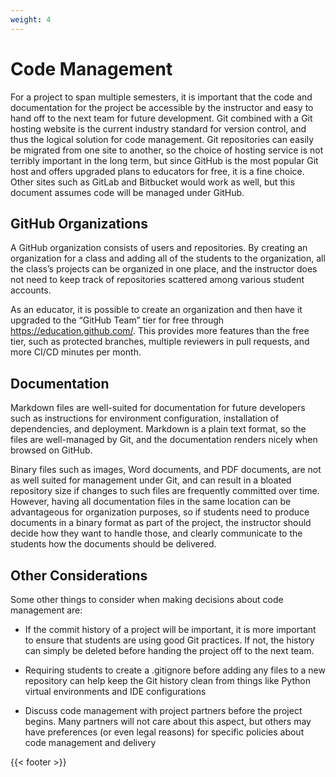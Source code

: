 ```yaml
---
weight: 4
---
```


# Code Management

For a project to span multiple semesters, it is important that the code and documentation for the project be accessible by the instructor and easy to hand off to the next team for future development. Git combined with a Git hosting website is the current industry standard for version control, and thus the logical solution for code management. Git repositories can easily be migrated from one site to another, so the choice of hosting service is not terribly important in the long term, but since GitHub is the most popular Git host and offers upgraded plans to educators for free, it is a fine choice. Other sites such as GitLab and Bitbucket would work as well, but this document assumes code will be managed under GitHub. 

## GitHub Organizations 

A GitHub organization consists of users and repositories. By creating an organization for a class and adding all of the students to the organization, all the class’s projects can be organized in one place, and the instructor does not need to keep track of repositories scattered among various student accounts. 

As an educator, it is possible to create an organization and then have it upgraded to the “GitHub Team” tier for free through https://education.github.com/. This provides more features than the free tier, such as protected branches, multiple reviewers in pull requests, and more CI/CD minutes per month. 

## Documentation 

Markdown files are well-suited for documentation for future developers such as instructions for environment configuration, installation of dependencies, and deployment. Markdown is a plain text format, so the files are well-managed by Git, and the documentation renders nicely when browsed on GitHub. 

Binary files such as images, Word documents, and PDF documents, are not as well suited for management under Git, and can result in a bloated repository size if changes to such files are frequently committed over time. However, having all documentation files in the same location can be advantageous for organization purposes, so if students need to produce documents in a binary format as part of the project, the instructor should decide how they want to handle those, and clearly communicate to the students how the documents should be delivered. 

## Other Considerations 

Some other things to consider when making decisions about code management are: 

* If the commit history of a project will be important, it is more important to ensure that students are using good Git practices. If not, the history can simply be deleted before handing the project off to the next team. 

* Requiring students to create a .gitignore before adding any files to a new repository can help keep the Git history clean from things like Python virtual environments and IDE configurations 

* Discuss code management with project partners before the project begins. Many partners will not care about this aspect, but others may have preferences (or even legal reasons) for specific policies about code management and delivery 

{{< footer >}}
 